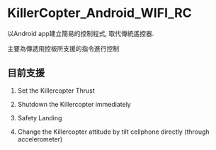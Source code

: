 KillerCopter_Android_WIFI_RC
============================

以Android app建立簡易的控制程式, 取代傳統遙控器.

主要為傳遞飛控板所支援的指令進行控制

目前支援
-----------

1. Set the Killercopter Thrust 

2. Shutdown the Killercopter immediately

3. Safety Landing

4. Change the Killercopter attitude by tilt cellphone directly (through accelerometer)

